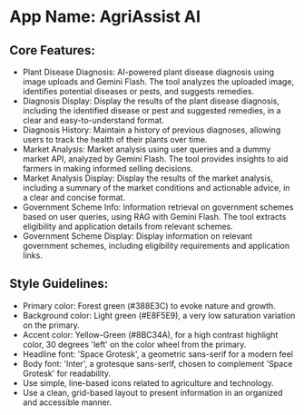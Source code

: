 # **App Name**: AgriAssist AI

## Core Features:

- Plant Disease Diagnosis: AI-powered plant disease diagnosis using image uploads and Gemini Flash.  The tool analyzes the uploaded image, identifies potential diseases or pests, and suggests remedies.
- Diagnosis Display: Display the results of the plant disease diagnosis, including the identified disease or pest and suggested remedies, in a clear and easy-to-understand format.
- Diagnosis History: Maintain a history of previous diagnoses, allowing users to track the health of their plants over time.
- Market Analysis: Market analysis using user queries and a dummy market API, analyzed by Gemini Flash. The tool provides insights to aid farmers in making informed selling decisions.
- Market Analysis Display: Display the results of the market analysis, including a summary of the market conditions and actionable advice, in a clear and concise format.
- Government Scheme Info: Information retrieval on government schemes based on user queries, using RAG with Gemini Flash. The tool extracts eligibility and application details from relevant schemes.
- Government Scheme Display: Display information on relevant government schemes, including eligibility requirements and application links.

## Style Guidelines:

- Primary color: Forest green (#388E3C) to evoke nature and growth.
- Background color: Light green (#E8F5E9), a very low saturation variation on the primary.
- Accent color: Yellow-Green (#8BC34A), for a high contrast highlight color, 30 degrees 'left' on the color wheel from the primary.
- Headline font: 'Space Grotesk', a geometric sans-serif for a modern feel
- Body font: 'Inter', a grotesque sans-serif, chosen to complement 'Space Grotesk' for readability.
- Use simple, line-based icons related to agriculture and technology.
- Use a clean, grid-based layout to present information in an organized and accessible manner.